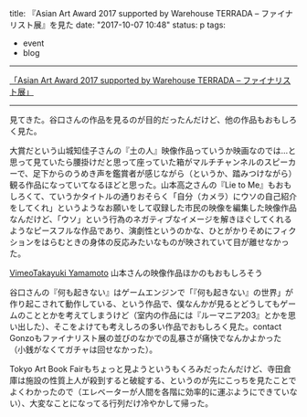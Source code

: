 title: 『Asian Art Award 2017 supported by Warehouse TERRADA – ファイナリスト展』を見た
date: "2017-10-07 10:48"
status: p
tags:
- event
- blog
---

[「Asian Art Award 2017 supported by Warehouse TERRADA – ファイナリスト展」](http://asianartaward.com/201707-1/)

---

見てきた。谷口さんの作品を見るのが目的だったんだけど、他の作品もおもしろく見た。

大賞だという山城知佳子さんの『土の人』映像作品っていうか映画なのでは…と思って見ていたら腰掛けだと思って座っていた箱がマルチチャンネルのスピーカーで、足下からのうめき声を鑑賞者が感じながら（というか、踏みつけながら）観る作品になっていてなるほどと思った。山本高之さんの『Lie to Me』もおもしろくて、ていうかタイトルの通りおそらく「自分（カメラ）にウソの自己紹介をしてくれ」というようなお願いをして収録した市民の映像を編集した映像作品なんだけど、「ウソ」という行為のネガティブなイメージを解きほぐしてくれるようなピースフルな作品であり、演劇性というのかな、ひとがかりそめにフィクションをはらむときの身体の反応みたいなものが映されていて目が離せなかった。

[VimeoTakayuki Yamamoto](https://vimeo.com/takayukiyamamoto)
山本さんの映像作品ほかのもおもしろそう

谷口さんの『何も起きない』はゲームエンジンで「『何も起きない』の世界」が作り起こされて動作している、という作品で、僕なんかが見るとどうしてもゲームのこととかを考えてしまうけど（室内の作品には『ルーマニア203』とかを思い出した）、そこをよけても考えしろの多い作品でおもしろく見た。contact Gonzoもファイナリスト展の並びのなかでの乱暴さが痛快でなんかよかった（小銭がなくてガチャは回せなかった）。

Tokyo Art Book Fairもちょっと見ようというもくろみだったんだけど、寺田倉庫は施設の性質上人が殺到すると破綻する、というのが先にこっちを見たことでよくわかったので（エレベーターが人間を各階に効率的に運ぶようにできていない）、大変なことになってる行列だけ冷やかして帰った。
